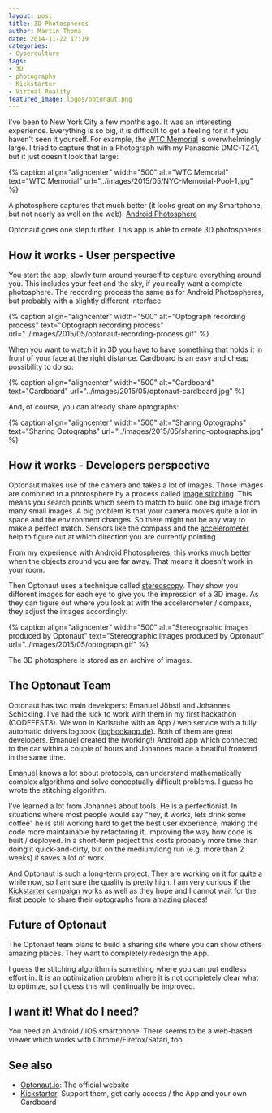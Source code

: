 ```yaml
---
layout: post
title: 3D Photospheres
author: Martin Thoma
date: 2014-11-22 17:19
categories:
- Cyberculture
tags:
- 3D
- photographs
- Kickstarter
- Virtual Reality
featured_image: logos/optonaut.png
---
```

I've been to New York City a few months ago. It was an interesting experience.
Everything is so big, it is difficult to get a feeling for it if you haven't
seen it yourself. For example, the [WTC Memorial](https://en.wikipedia.org/wiki/National_September_11_Memorial_%26_Museum) is overwhelmingly large. I tried
to capture that in a Photograph with my Panasonic DMC-TZ41, but it just doesn't
look that large:

{% caption align="aligncenter" width="500" alt="WTC Memorial" text="WTC Memorial" url="../images/2015/05/NYC-Memorial-Pool-1.jpg" %}

A photosphere captures that much better (it looks great on my Smartphone, but
not nearly as well on the web): [Android Photosphere](http://martin-thoma.com/html5/photosphere-wtc-memorial)

Optonaut goes one step further. This app is able to create 3D photospheres.


## How it works - User perspective

You start the app, slowly turn around yourself to capture everything around
you. This includes your feet and the sky, if you really want a complete
photosphere. The recording process the same as for Android Photospheres, but
probably with a slightly different interface:

{% caption align="aligncenter" width="500" alt="Optograph recording process" text="Optograph recording process" url="../images/2015/05/optonaut-recording-process.gif" %}

When you want to watch it in 3D you have to have something that holds it in
front of your face at the right distance. Cardboard is an easy and cheap
possibility to do so:

{% caption align="aligncenter" width="500" alt="Cardboard" text="Cardboard" url="../images/2015/05/optonaut-cardboard.jpg" %}


And, of course, you can already share optographs:

{% caption align="aligncenter" width="500" alt="Sharing Optographs" text="Sharing Optographs" url="../images/2015/05/sharing-optographs.jpg" %}

## How it works - Developers perspective

Optonaut makes use of the camera and takes a lot of images. Those images are
combined to a photosphere by a process called
[image stitching](https://en.wikipedia.org/wiki/Image_stitching). This means
you search points which seem to match to build one big image from many small
images. A big problem is that your camera moves quite a lot in space and the
environment changes. So there might not be any way to make a perfect match.
Sensors like the compass and the
[accelerometer](https://en.wikipedia.org/wiki/Accelerometer) help to figure out
at which direction you are currently pointing

From my experience with Android Photospheres, this works much better when the
objects around you are far away. That means it doesn't work in your room.

Then Optonaut uses a technique called
[stereoscopy](https://en.wikipedia.org/wiki/Stereoscopy). They show you
different images for each eye to give you the impression of a 3D image. As they
can figure out where you look at with the accelerometer / compass, they adjust
the images accordingly:

{% caption align="aligncenter" width="500" alt="Stereographic images produced by Optonaut" text="Stereographic images produced by Optonaut" url="../images/2015/05/optograph.gif" %}

The 3D photosphere is stored as an archive of images.


## The Optonaut Team

Optonaut has two main developers: Emanuel Jöbstl and Johannes Schickling. I've
had the luck to work with them in my first hackathon (CODEFEST8). We won in
Karlsruhe with an App / web service with a fully automatic drivers logbook
([logbookapp.de](http://logbookapp.de/)). Both of them are great developers.
Emanuel created the (working!) Android app which connected to the car within a
couple of hours and Johannes made a beatiful frontend in the same time.

Emanuel knows a lot about protocols, can understand mathematically complex
algorithms and solve conceptually difficult problems. I guess he wrote the
stitching algorithm.

I've learned a lot from Johannes about tools. He is a perfectionist. In
situations where most people would say "hey, it works, lets drink some coffee"
he is still working hard to get the best user experience, making the code
more maintainable by refactoring it, improving the way how code is built /
deployed. In a short-term project this costs probably more time than doing it
quick-and-dirty, but on the medium/long run (e.g. more than 2 weeks) it saves
a lot of work.

And Optonaut is such a long-term project. They are working on it for quite a
while now, so I am sure the quality is pretty high. I am very curious if the
[Kickstarter campaign](https://www.kickstarter.com/projects/optonaut/optonaut-virtual-reality-photography) works as well as they hope and I cannot wait for the first people to share their
optographs from amazing places!


## Future of Optonaut

The Optonaut team plans to build a sharing site where you can show others
amazing places. They want to completely redesign the App.

I guess the stitching algorithm is something where you can put endless effort
in. It is an optimization problem where it is not completely clear what to
optimize, so I guess this will continually be improved.


## I want it! What do I need?

You need an Android / iOS smartphone. There seems to be a web-based viewer
which works with Chrome/Firefox/Safari, too.


## See also

* [Optonaut.io](http://optonaut.io/): The official website
* [Kickstarter](https://www.kickstarter.com/projects/optonaut/optonaut-virtual-reality-photography): Support them, get early access / the App and your own Cardboard